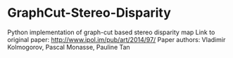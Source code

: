# GraphCut-Stereo-Disparity

Python implementation of graph-cut based stereo disparity map
Link to original paper: http://www.ipol.im/pub/art/2014/97/
Paper authors: Vladimir Kolmogorov, Pascal Monasse, Pauline Tan
